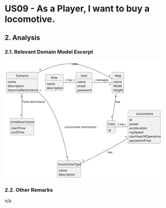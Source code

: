 # US09 - As a Player, I want to buy a locomotive. 

## 2. Analysis

### 2.1. Relevant Domain Model Excerpt 

![Domain Model](svg/US009-DM.svg)

### 2.2. Other Remarks

n/a